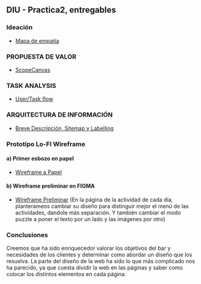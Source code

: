 ## DIU - Practica2, entregables

### Ideación 
* [Mapa de empatía](./Entrega/mapa.pdf)


### PROPUESTA DE VALOR
* [ScopeCanvas](./Entrega/ScopeCanvas.pdf)


### TASK ANALYSIS
* [User/Task flow](./Entrega/flujo.pdf)


### ARQUITECTURA DE INFORMACIÓN
* [Breve Descripción, Sitemap y Labelling](./Entrega/P2.pdf) 


### Prototipo Lo-FI Wireframe 
#### a) Primer esbozo en papel
* [Wireframe a Papel](./Entrega/Plantillas/PlantillaA)

#### b) Wireframe preliminar en FIGMA
* [Wireframe Preliminar](./Entrega/Plantillas/PlantillaB)
(En la página de la actividad de cada día, planterameos cambiar su diseño para distinguir mejor el menú de las actividades, dandole más separación. Y también cambiar el modo puzzle a poner el texto por un lado y las imágenes por otro)

### Conclusiones  
Creemos que ha sido enriquecedor valorar los objetivos del bar y necesidades de los clientes y determinar como abordar un diseño que los resuelva.
La parte del diseño de la web ha sido lo que más complicado nos ha parecido, ya que cuesta dividir la web en las páginas y saber como colocar los distintos elementos en cada página.

